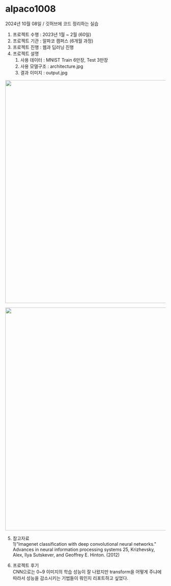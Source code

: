 # alpaco1008

2024년 10월 08일 / 깃허브에 코드 정리하는 실습

1. 프로젝트 수행 : 2023년 1월 ~ 2월 (60일)
2. 프로젝트 기관 : 알파코 캠퍼스 (6개월 과정)
3. 프로젝트 진행 : 웹과 딥러닝 진행
4. 프로젝트 설명 
   1) 사용 데이터 : MNIST Train 6만장, Test 3만장
   2) 사용 모델구조 : architecture.jpg
   3) 결과 이미지 : output.jpg
   
<p align="center"><img src="https://github.com/user-attachments/assets/b4bbace4-beff-4ae5-a5dc-0b50e3aa433f" height="700px" width="1200px"> </p>
<p align="center"><img src="https://github.com/user-attachments/assets/6ee7ae68-6910-4473-9046-9383301da71a" height="700px" width="1200px"> </p>

5. 참고자료 <br> 
1)"Imagenet classification with deep convolutional neural networks." Advances in neural information processing systems 25,  Krizhevsky, Alex, Ilya Sutskever, and Geoffrey E. Hinton.  (2012)

6. 프로젝트 후기 <br> 
CNN으로는 0~9 이미지의 학습 성능이 잘 나왔지만 transform을 어떻게 주냐에 따라서 성능을 감소시키는 기법들이 뭐인지 리포트하고 싶었다.
